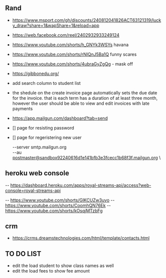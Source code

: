 ## Rand

- https://www.msport.com/gh/discounts/240812041826ACT63121319/lucky_draw?share=1&wapShare=1&reload=app
- https://web.facebook.com/reel/2402932933249124
- https://www.youtube.com/shorts/h_GNYk3WSYs havana
- https://www.youtube.com/shorts/rNIQnJ5Ba1Q funny scares
- https://www.youtube.com/shorts/4ubraGyZgQg - mask off
- https://gibbonedu.org/
- add search column to student list
- the shedule on the create invoice page automatically sets the due date for the invoice. that is each term has a duration of at least three month, however the user should be able to view and edit invoices with late payments
- https://app.mailgun.com/dashboard?tab=send

- [] page for resisting password
- [] page for regeristering new user


  	--server smtp.mailgun.org \
  	--au postmaster@sandbox92240616d1e141bfb3e3fcecc1b68f3f.mailgun.org \

## heroku web console
-- https://dashboard.heroku.com/apps/royal-streams-api/access?web-console=royal-streams-api

 -- https://www.youtube.com/shorts/GlKCUZw3uvo
 -- https://www.youtube.com/shorts/CoomhQN76Ek
 -- https://www.youtube.com/shorts/kOsqjMTzbFg

## crm 
- https://crms.dreamstechnologies.com/html/template/contacts.html



## TO DO LIST

- edit the load student to show class names as well
- edit the load fees to show fee amount 